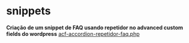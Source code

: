 # snippets

**Criação de um snippet de FAQ usando repetidor no advanced custom fields do wordpress**
[acf-accordion-repetidor-faq.php](https://github.com/pefecomemo/snippets/blob/main/acf-accordion-repetidor-faq.php)
